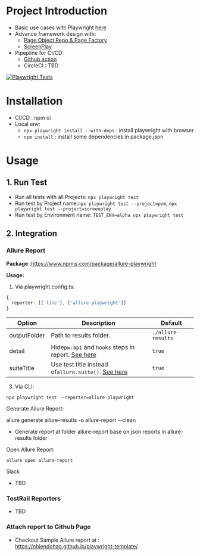 # Project Introduction

* Basic use cases with Playwright [here](https://github.com/nhiendohao/playwright-template/tree/master/tests/web/basic)
* Advance framework design with:
  * [Page Object Repo & Page Factory](https://github.com/nhiendohao/playwright-template/tree/master/tests/web/advance/PageObjectModel)
  * [ScreenPlay](https://github.com/nhiendohao/playwright-template/tree/master/tests/web/advance/ScreenPlay)
* Pipepline for CI/CD:
  * [Github action](https://github.com/nhiendohao/playwright-template/tree/master/.github/workflows)
  * CircleCI : TBD

[![Playwright Tests](https://github.com/nhiendohao/playwright-template/actions/workflows/playwright.yml/badge.svg)](https://github.com/nhiendohao/playwright-template/actions/workflows/playwright.yml)

# Installation

* CI/CD : npm ci
* Local env:
  * `npx playwright install --with-deps` : install playwright with browser
  * `npm install` : install some dependencies in package.json

# Usage

## 1. Run Test

* Run all tests with all Projects: `npx playwright test`
* Run test by Project name:`npx playwright test --project=pom`, `npx playwright test --project=screenplay`
* Run test by Environment name: `TEST_ENV=alpha npx playwright test`

## 2. Integration

### Allure Report

**Package** :https://www.npmjs.com/package/allure-playwright

**Usage:**

1. Via playwright.config.ts:

```typescript
{
  reporter: [['line'], ['allure-playwright']]
}
```


| Option       | Description                                                                                                               | Default            |
| -------------- | --------------------------------------------------------------------------------------------------------------------------- | -------------------- |
| outputFolder | Path to results folder.                                                                                                   | `./allure-results` |
| detail       | Hide`pw:api` and `hooks` steps in report. [See here](https://www.npmjs.com/package/allure-playwright#hooks-and-api-calls) | `true`             |
| suiteTitle   | Use test title instead of`allure.suite()`. [See here](https://www.npmjs.com/package/allure-playwright#suit-title)         | `true`             |

3. Via CLI:

```shell
npx playwright test --reporter=allure-playwright
```

Generate Allure Report:

allure generate allure-results -o allure-report --clean
* Generate report at folder allure-report base on json reports in allure-results folder

Open Allure Report:

```shell
allure open allure-report
```
Slack

* TBD

### TestRail Reporters

* TBD

### Attach report to Github Page

* Checkout Sample Allure report at : https://nhiendohao.github.io/playwright-template/
